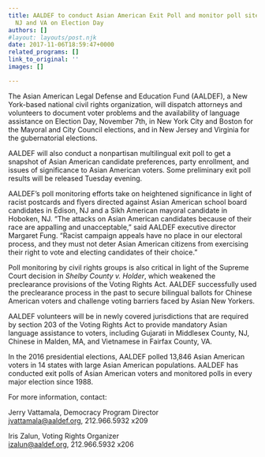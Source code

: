 ```yaml
---
title: AALDEF to conduct Asian American Exit Poll and monitor poll sites in NYC, Boston,
  NJ and VA on Election Day
authors: []
#layout: layouts/post.njk
date: 2017-11-06T18:59:47+0000
related_programs: []
link_to_original: ''
images: []

---
```

The Asian American Legal Defense and Education Fund (AALDEF), a New York-based national civil rights organization, will dispatch attorneys and volunteers to document voter problems and the availability of language assistance on Election Day, November 7th, in New York City and Boston for the Mayoral and City Council elections, and in New Jersey and Virginia for the gubernatorial elections.

AALDEF will also conduct a nonpartisan multilingual exit poll to get a snapshot of Asian American candidate preferences, party enrollment, and issues of significance to Asian American voters. Some preliminary exit poll results will be released Tuesday evening.

AALDEF’s poll monitoring efforts take on heightened significance in light of racist postcards and flyers directed against Asian American school board candidates in Edison, NJ and a Sikh American mayoral candidate in Hoboken, NJ. “The attacks on Asian American candidates because of their race are appalling and unacceptable,” said AALDEF executive director Margaret Fung. “Racist campaign appeals have no place in our electoral process, and they must not deter Asian American citizens from exercising their right to vote and electing candidates of their choice.”

Poll monitoring by civil rights groups is also critical in light of the Supreme Court decision in _Shelby County v. Holder_, which weakened the preclearance provisions of the Voting Rights Act. AALDEF successfully used the preclearance process in the past to secure bilingual ballots for Chinese American voters and challenge voting barriers faced by Asian New Yorkers.

AALDEF volunteers will be in newly covered jurisdictions that are required by section 203 of the Voting Rights Act to provide mandatory Asian language assistance to voters, including Gujarati in Middlesex County, NJ, Chinese in Malden, MA, and Vietnamese in Fairfax County, VA.

In the 2016 presidential elections, AALDEF polled 13,846 Asian American voters in 14 states with large Asian American populations. AALDEF has conducted exit polls of Asian American voters and monitored polls in every major election since 1988.

For more information, contact:

Jerry Vattamala, Democracy Program Director  
jvattamala@aaldef.org, 212.966.5932 x209

Iris Zalun, Voting Rights Organizer  
izalun@aaldef.org, 212.966.5932 x206